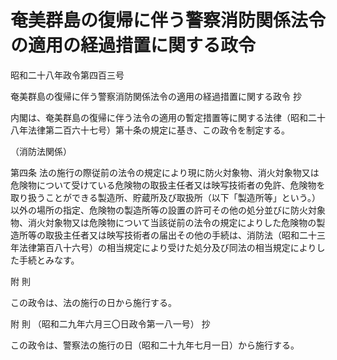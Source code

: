 # 奄美群島の復帰に伴う警察消防関係法令の適用の経過措置に関する政令

昭和二十八年政令第四百三号

奄美群島の復帰に伴う警察消防関係法令の適用の経過措置に関する政令 抄

内閣は、奄美群島の復帰に伴う法令の適用の暫定措置等に関する法律（昭和二十八年法律第二百六十七号）第十条の規定に基き、この政令を制定する。

（消防法関係）

第四条 法の施行の際従前の法令の規定により現に防火対象物、消火対象物又は危険物について受けている危険物の取扱主任者又は映写技術者の免許、危険物を取り扱うことができる製造所、貯蔵所及び取扱所（以下「製造所等」という。）以外の場所の指定、危険物の製造所等の設置の許可その他の処分並びに防火対象物、消火対象物又は危険物について当該従前の法令の規定によりした危険物の製造所等の取扱主任者又は映写技術者の届出その他の手続は、消防法（昭和二十三年法律第百八十六号）の相当規定により受けた処分及び同法の相当規定によりした手続とみなす。

附 則

この政令は、法の施行の日から施行する。

附 則 （昭和二九年六月三〇日政令第一八一号） 抄

この政令は、警察法の施行の日（昭和二十九年七月一日）から施行する。
